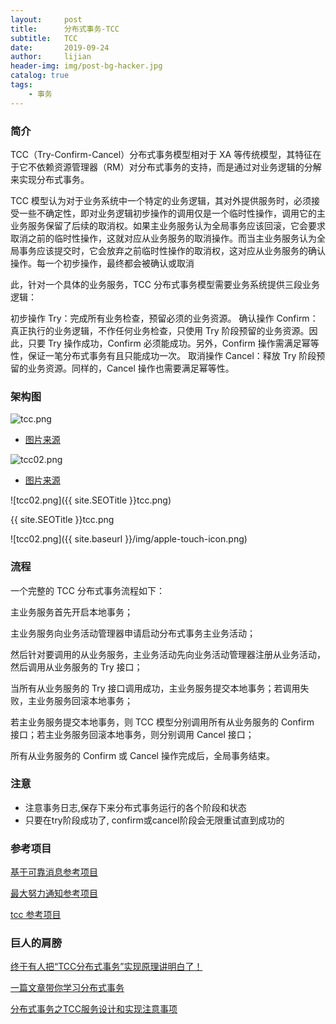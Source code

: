 ```yaml
---
layout:     post
title:      分布式事务-TCC
subtitle:   TCC
date:       2019-09-24
author:     lijian
header-img: img/post-bg-hacker.jpg
catalog: true
tags:
    - 事务
---
```


### 简介

TCC（Try-Confirm-Cancel）分布式事务模型相对于 XA 等传统模型，其特征在于它不依赖资源管理器（RM）对分布式事务的支持，而是通过对业务逻辑的分解来实现分布式事务。

TCC 模型认为对于业务系统中一个特定的业务逻辑，其对外提供服务时，必须接受一些不确定性，即对业务逻辑初步操作的调用仅是一个临时性操作，调用它的主业务服务保留了后续的取消权。如果主业务服务认为全局事务应该回滚，它会要求取消之前的临时性操作，这就对应从业务服务的取消操作。而当主业务服务认为全局事务应该提交时，它会放弃之前临时性操作的取消权，这对应从业务服务的确认操作。每一个初步操作，最终都会被确认或取消

此，针对一个具体的业务服务，TCC 分布式事务模型需要业务系统提供三段业务逻辑：

初步操作 Try：完成所有业务检查，预留必须的业务资源。
确认操作 Confirm：真正执行的业务逻辑，不作任何业务检查，只使用 Try 阶段预留的业务资源。因此，只要 Try 操作成功，Confirm 必须能成功。另外，Confirm 操作需满足幂等性，保证一笔分布式事务有且只能成功一次。
取消操作 Cancel：释放 Try 阶段预留的业务资源。同样的，Cancel 操作也需要满足幂等性。

### 架构图

![tcc.png](https://i.loli.net/2019/09/24/fDQPUNtOo1Seak5.png)

* [图片来源](https://www.cnblogs.com/jajian/p/10014145.html)

![tcc02.png](https://i.loli.net/2019/09/24/alCO4QTuqyZ79Uj.png)

* [图片来源](https://yq.aliyun.com/articles/639052)


![tcc02.png]({{ site.SEOTitle }}tcc.png)

 {{ site.SEOTitle }}tcc.png
 
![tcc02.png]({{ site.baseurl }}/img/apple-touch-icon.png)

### 流程
一个完整的 TCC 分布式事务流程如下：

主业务服务首先开启本地事务；

主业务服务向业务活动管理器申请启动分布式事务主业务活动；

然后针对要调用的从业务服务，主业务活动先向业务活动管理器注册从业务活动，然后调用从业务服务的 Try 接口；

当所有从业务服务的 Try 接口调用成功，主业务服务提交本地事务；若调用失败，主业务服务回滚本地事务；

若主业务服务提交本地事务，则 TCC 模型分别调用所有从业务服务的 Confirm 接口；若主业务服务回滚本地事务，则分别调用 Cancel 接口；

所有从业务服务的 Confirm 或 Cancel 操作完成后，全局事务结束。

### 注意
* 注意事务日志,保存下来分布式事务运行的各个阶段和状态
* 只要在try阶段成功了, confirm或cancel阶段会无限重试直到成功的

### 参考项目
[基于可靠消息参考项目](https://www.showdoc.cc/rmq?page_id=1796661553395018)

[最大努力通知参考项目](https://www.showdoc.cc/cnben?page_id=2039688505080547)

[tcc 参考项目](https://www.txlcn.org/zh-cn/docs/preface.html)

### 巨人的肩膀

[终于有人把“TCC分布式事务”实现原理讲明白了！](https://www.cnblogs.com/jajian/p/10014145.html)

[一篇文章带你学习分布式事务](https://yq.aliyun.com/articles/597305?spm=a2c4e.11153940.0.0.4629cac0VaknKU)

[分布式事务之TCC服务设计和实现注意事项](https://yq.aliyun.com/articles/609854?spm=a2c4e.11153940.0.0.4629cac0VaknKU)